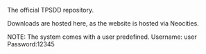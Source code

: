 The official TPSDD repository.

Downloads are hosted here, as the website is hosted via Neocities.

NOTE:
The system comes with a user predefined.
Username: user
Password:12345
